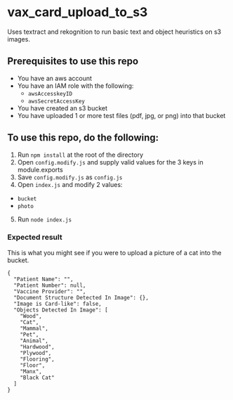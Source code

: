 # vax_card_upload_to_s3
Uses textract and rekognition to run basic text and object heuristics on s3 images.

## Prerequisites to use this repo
- You have an aws account 
- You have an IAM role with the following:
  - `awsAccesskeyID`
  - `awsSecretAccessKey`
- You have created an s3 bucket
- You have uploaded 1 or more test files (pdf, jpg, or png) into that bucket 

## To use this repo, do the following:
1. Run `npm install` at the root of the directory
2. Open `config.modify.js` and supply valid values for the 3 keys in module.exports
3. Save `config.modify.js` as `config.js`
4. Open `index.js` and modify 2 values:
  - `bucket`
  - `photo`
5. Run `node index.js` 

### Expected result
This is what you might see if you were to upload a picture of a cat into the bucket.
```
{
  "Patient Name": "",
  "Patient Number": null,
  "Vaccine Provider": "",
  "Document Structure Detected In Image": {},
  "Image is Card-like": false,
  "Objects Detected In Image": [
    "Wood",
    "Cat",
    "Mammal",
    "Pet",
    "Animal",
    "Hardwood",
    "Plywood",
    "Flooring",
    "Floor",
    "Manx",
    "Black Cat"
  ]
}
```
